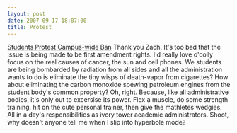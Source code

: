 ```yaml
---
layout: post
date: 2007-09-17 18:07:00
title: Protest
---
```


[Students Protest Campus-wide Ban][] Thank you Zach. It's too bad that
the issue is being made to be first amendment rights. I'd really love
o'colly focus on the real causes of cancer, the sun and cell phones. We
students are being bombarded by radiation from all sides and all the
administration wants to do is eliminate the tiny wisps of death-vapor
from cigarettes? How about eliminating the carbon monoxide spewing
petroleum engines from the student body's common property? Oh, right.
Because, like all administrative bodies, it's only out to excersise its
power. Flex a muscle, do some strength training, hit on the cute
personal trainer, then give the mathletes wedgies. All in a day's
responsibilities as ivory tower academic administrators. Shoot, why
doesn't anyone tell me when I slip into hyperbole mode?

  [Students Protest Campus-wide Ban]: http://ocolly.com/2007/09/14/students-to-voice-opinions-on-lawn/
